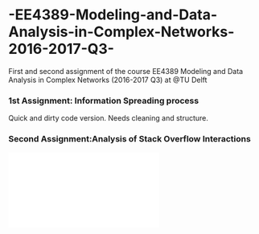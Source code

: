 # -EE4389-Modeling-and-Data-Analysis-in-Complex-Networks-2016-2017-Q3-
First and second assignment of the course  EE4389 Modeling and Data Analysis in Complex Networks (2016-2017 Q3) at @TU Delft

### 1st Assignment: Information Spreading process
Quick and dirty code version. Needs cleaning and structure.

### Second Assignment:Analysis of Stack Overflow Interactions
![project_poster.pdf](/assignment_2/poster.pdf)

